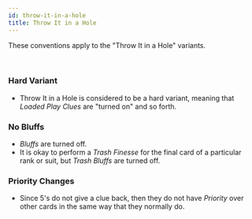 ```yaml
---
id: throw-it-in-a-hole
title: Throw It in a Hole
---
```


These conventions apply to the "Throw It in a Hole" variants.

<br />

### Hard Variant

- Throw It in a Hole is considered to be a hard variant, meaning that *Loaded Play Clues* are "turned on" and so forth.

### No Bluffs

- *Bluffs* are turned off.
- It is okay to perform a *Trash Finesse* for the final card of a particular rank or suit, but *Trash Bluffs* are turned off.

### Priority Changes

- Since 5's do not give a clue back, then they do not have *Priority* over other cards in the same way that they normally do.
